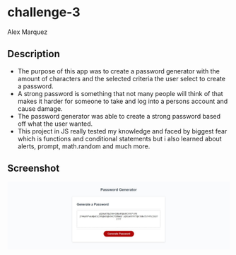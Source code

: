 # challenge-3 
Alex Marquez
## Description  

- The purpose of this app was to create a password generator with the amount of characters and the selected criteria the user select to create a password. 
- A strong password is something that not many people will think of that makes it harder for someone to take and log into a persons account and cause damage.
- The password generator was able to create a strong password based off what the user wanted.
- This project in JS really tested my knowledge and faced by biggest fear which is functions and conditional statements but i also learned about alerts, prompt, math.random and much more. 


## Screenshot 
![site screenshot](final%20password%20generator%20site%20.JPG)